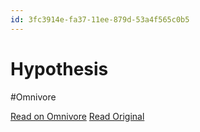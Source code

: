 ```yaml
---
id: 3fc3914e-fa37-11ee-879d-53a4f565c0b5
---
```


# Hypothesis
#Omnivore

[Read on Omnivore](https://omnivore.app/me/hypothesis-18edbad92bc)
[Read Original](https://hypothes.is/a/MNHgHvotEe6EvLv2Zpgn2A)

